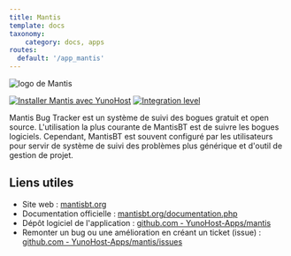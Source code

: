 ```yaml
---
title: Mantis
template: docs
taxonomy:
    category: docs, apps
routes:
  default: '/app_mantis'
---
```


![logo de Mantis](image://mantis_logo.png?height=80)

[![Installer Mantis avec YunoHost](https://install-app.yunohost.org/install-with-yunohost.png)](https://install-app.yunohost.org/?app=mantis) [![Integration level](https://dash.yunohost.org/integration/mantis.svg)](https://dash.yunohost.org/appci/app/mantis)

Mantis Bug Tracker est un système de suivi des bogues gratuit et open source. L'utilisation la plus courante de MantisBT est de suivre les bogues logiciels. Cependant, MantisBT est souvent configuré par les utilisateurs pour servir de système de suivi des problèmes plus générique et d'outil de gestion de projet.

## Liens utiles

+ Site web : [mantisbt.org](https://mantisbt.org)
+ Documentation officielle : [mantisbt.org/documentation.php](https://mantisbt.org/documentation.php)
+ Dépôt logiciel de l'application : [github.com - YunoHost-Apps/mantis](https://github.com/YunoHost-Apps/mantis_ynh)
+ Remonter un bug ou une amélioration en créant un ticket (issue) : [github.com - YunoHost-Apps/mantis/issues](https://github.com/YunoHost-Apps/mantis_ynh/issues)
